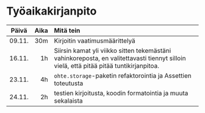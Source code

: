 # Työaikakirjanpito

| Päivä  | Aika | Mitä tein                     |
|:------:|-----:|:------------------------------|
| 09.11. |  30m | Kirjoitin vaatimusmäärittelyä |
| 16.11. |   1h | Siirsin kamat yli viikko sitten tekemästäni vahinkoreposta, en valitettavasti tiennyt silloin vielä, että pitää pitää tuntikirjanpitoa. |
| 23.11. |   4h | `ohte.storage`-paketin refaktorointia ja Assettien toteutusta |
| 24.11. |   2h | testien kirjoitusta, koodin formatointia ja muuta sekalaista |

